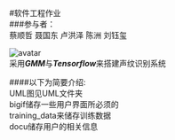 #软件工程作业   
###参与者：  
蔡顺哲 聂国东 卢洪泽 陈洲 刘钰玺   

![avatar][1]   
采用***GMM***与***Tensorflow***来搭建声纹识别系统     

####以下为简要介绍:    
UML图见UML文件夹    
bigif储存一些用户界面所必须的    
training_data来储存训练数据    
docu储存用户的相关信息    

 
[1]:https://matlab-recognition-code.com/code/wp-content/uploads/2018/10/maxresdefault-2.jpg